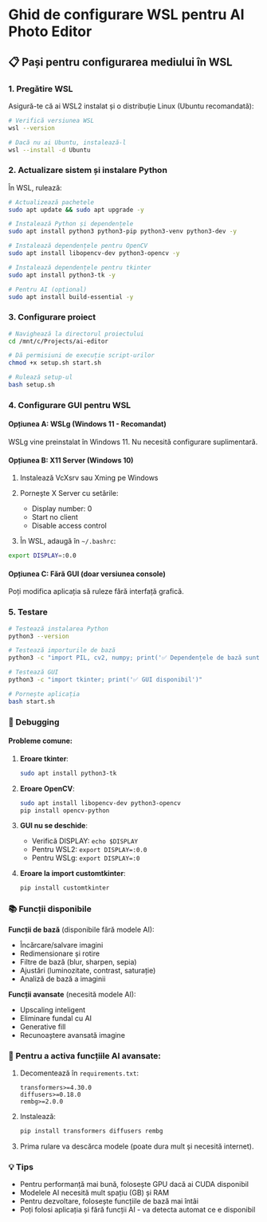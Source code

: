 # Ghid de configurare WSL pentru AI Photo Editor

## 📋 Pași pentru configurarea mediului în WSL

### 1. Pregătire WSL

Asigură-te că ai WSL2 instalat și o distribuție Linux (Ubuntu recomandată):

```bash
# Verifică versiunea WSL
wsl --version

# Dacă nu ai Ubuntu, instalează-l
wsl --install -d Ubuntu
```

### 2. Actualizare sistem și instalare Python

În WSL, rulează:

```bash
# Actualizează pachetele
sudo apt update && sudo apt upgrade -y

# Instalează Python și dependențele
sudo apt install python3 python3-pip python3-venv python3-dev -y

# Instalează dependențele pentru OpenCV
sudo apt install libopencv-dev python3-opencv -y

# Instalează dependențele pentru tkinter
sudo apt install python3-tk -y

# Pentru AI (opțional)
sudo apt install build-essential -y
```

### 3. Configurare proiect

```bash
# Navighează la directorul proiectului
cd /mnt/c/Projects/ai-editor

# Dă permisiuni de execuție script-urilor
chmod +x setup.sh start.sh

# Rulează setup-ul
bash setup.sh
```

### 4. Configurare GUI pentru WSL

#### Opțiunea A: WSLg (Windows 11 - Recomandat)
WSLg vine preinstalat în Windows 11. Nu necesită configurare suplimentară.

#### Opțiunea B: X11 Server (Windows 10)

1. Instalează VcXsrv sau Xming pe Windows
2. Pornește X Server cu setările:
   - Display number: 0
   - Start no client
   - Disable access control

3. În WSL, adaugă în `~/.bashrc`:
```bash
export DISPLAY=:0.0
```

#### Opțiunea C: Fără GUI (doar versiunea console)
Poți modifica aplicația să ruleze fără interfață grafică.

### 5. Testare

```bash
# Testează instalarea Python
python3 --version

# Testează importurile de bază
python3 -c "import PIL, cv2, numpy; print('✅ Dependențele de bază sunt OK')"

# Testează GUI
python3 -c "import tkinter; print('✅ GUI disponibil')"

# Pornește aplicația
bash start.sh
```

### 🔧 Debugging

#### Probleme comune:

1. **Eroare tkinter**: 
   ```bash
   sudo apt install python3-tk
   ```

2. **Eroare OpenCV**:
   ```bash
   sudo apt install libopencv-dev python3-opencv
   pip install opencv-python
   ```

3. **GUI nu se deschide**:
   - Verifică DISPLAY: `echo $DISPLAY`
   - Pentru WSL2: `export DISPLAY=:0.0`
   - Pentru WSLg: `export DISPLAY=:0`

4. **Eroare la import customtkinter**:
   ```bash
   pip install customtkinter
   ```

### 📚 Funcții disponibile

**Funcții de bază** (disponibile fără modele AI):
- Încărcare/salvare imagini
- Redimensionare și rotire
- Filtre de bază (blur, sharpen, sepia)
- Ajustări (luminozitate, contrast, saturație)
- Analiză de bază a imaginii

**Funcții avansate** (necesită modele AI):
- Upscaling inteligent
- Eliminare fundal cu AI
- Generative fill
- Recunoaștere avansată imagine

### 🚀 Pentru a activa funcțiile AI avansate:

1. Decomentează în `requirements.txt`:
   ```
   transformers>=4.30.0
   diffusers>=0.18.0
   rembg>=2.0.0
   ```

2. Instalează:
   ```bash
   pip install transformers diffusers rembg
   ```

3. Prima rulare va descărca modele (poate dura mult și necesită internet).

### 💡 Tips

- Pentru performanță mai bună, folosește GPU dacă ai CUDA disponibil
- Modelele AI necesită mult spațiu (GB) și RAM
- Pentru dezvoltare, folosește funcțiile de bază mai întâi
- Poți folosi aplicația și fără funcții AI - va detecta automat ce e disponibil
